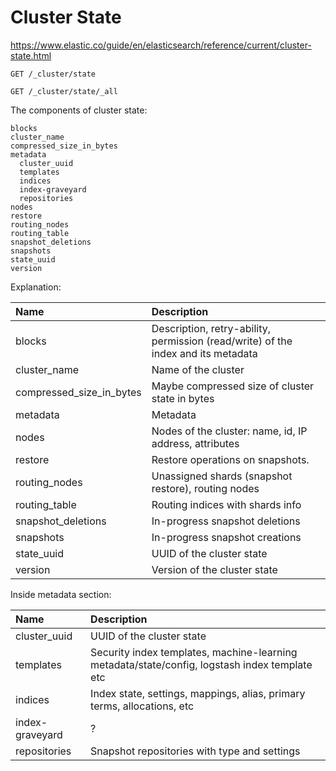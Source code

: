 # Cluster State

<https://www.elastic.co/guide/en/elasticsearch/reference/current/cluster-state.html>

```
GET /_cluster/state
```
```
GET /_cluster/state/_all
```

The components of cluster state:

```
blocks
cluster_name
compressed_size_in_bytes
metadata
  cluster_uuid
  templates
  indices
  index-graveyard
  repositories
nodes
restore
routing_nodes
routing_table
snapshot_deletions
snapshots
state_uuid
version
```

Explanation:

Name | Description
:--- | :---
blocks | Description, retry-ability, permission (read/write) of the index and its metadata
cluster\_name | Name of the cluster
compressed\_size\_in\_bytes | Maybe compressed size of cluster state in bytes
metadata | Metadata
nodes | Nodes of the cluster: name, id, IP address, attributes
restore | Restore operations on snapshots.
routing\_nodes | Unassigned shards (snapshot restore), routing nodes
routing\_table | Routing indices with shards info
snapshot\_deletions | In-progress snapshot deletions
snapshots | In-progress snapshot creations
state\_uuid | UUID of the cluster state
version | Version of the cluster state

Inside metadata section:

Name | Description
:--- | :---
cluster\_uuid | UUID of the cluster state
templates | Security index templates, machine-learning metadata/state/config, logstash index template etc
indices | Index state, settings, mappings, alias, primary terms, allocations, etc
index-graveyard | ?
repositories | Snapshot repositories with type and settings
